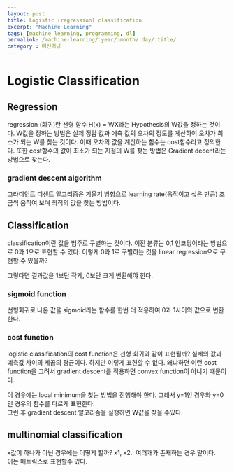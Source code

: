 ```yaml
---
layout: post
title: Logistic (regression) classification
excerpt: "Machine Learning"
tags: [machine learning, programming, dl]
permalink: /machine-learning/:year/:month/:day/:title/
category : 머신러닝
---
```


# Logistic Classification

## Regression
regression (회귀)란 선형 함수 H(x) = WX라는 Hypothesis의 W값을 정하는 것이다.
W값을 정하는 방법은 실제 정답 값과 예측 값의 오차의 정도를 계산하여 오차가 최소가 되는 W를 찾는 것이다.
이때 오차의 값을 계산하는 함수는 cost함수라고 정의한다. 또한 cost함수의 값이 최소가 되는 지점의 W를 찾는 방법은
Gradient decent라는 방법으로 찾는다.

### gradient descent algorithm
그라디언트 디센트 알고리즘은 기울기 방향으로 learning rate(움직이고 싶은 만큼) 조금씩 움직여 보며 최적의 값을
찾는 방법이다.

## Classification
classification이란 값을 범주로 구별하는 것이다. 이진 분류는 0,1 인코딩이라는 방법으로 0과 1으로 표현할 수 있다.
이렇게 0과 1로 구별하는 것을 linear regression으로 구현할 수 있을까?  

그렇다면 결과값을 1보단 작게, 0보단 크게 변환해야 한다.  

### sigmoid function
선형회귀로 나온 값을 sigmoid라는 함수를 한번 더 적용하여 0과 1사이의 값으로 변환한다.

### cost function
logistic classification의 cost function은 선형 회귀와 같이 표현될까? 실제의 값과 예측값 차이의 제곱의 평균이다.
하지만 이렇게 표현할 수 없다. 왜냐하면 이런 cost function을 그려서 gradient descent를 적용하면 convex function이 아니기 때문이다.  

이 경우에는 local minimum을 찾는 방법을 진행해야 한다.  그래서 y=1인 경우와 y=0인 경우의 함수를 다르게 표현한다.  
그런 후 gradient descent 알고리즘을 실행하면 W값을 찾을 수있다.

## multinomial classification
x값이 하나가 아닌 경우에는 어떻게 할까? x1, x2.. 여러개가 존재하는 경우 말이다.  
이는 매트릭스로 표현할수 있다.  